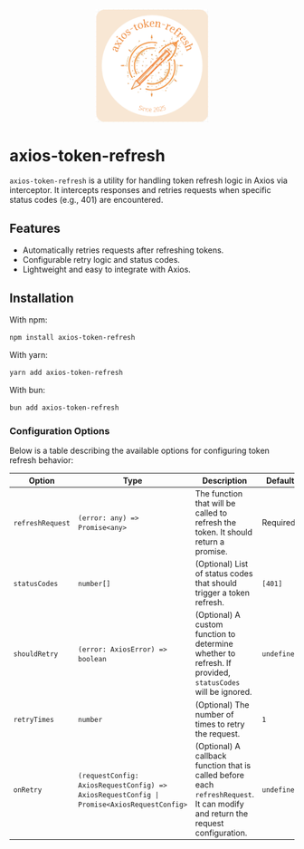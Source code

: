 <p align="center">
  <img src="./assets/logo.png" alt="axios-token-refresh Logo" width="200" />
</p>

# axios-token-refresh

`axios-token-refresh` is a utility for handling token refresh logic in Axios via interceptor. It intercepts responses and retries requests when specific status codes (e.g., 401) are encountered.

## Features

- Automatically retries requests after refreshing tokens.
- Configurable retry logic and status codes.
- Lightweight and easy to integrate with Axios.

## Installation

With npm:
```bash
npm install axios-token-refresh
```

With yarn:
```bash
yarn add axios-token-refresh
```

With bun:
```bash
bun add axios-token-refresh
```

### Configuration Options

Below is a table describing the available options for configuring token refresh behavior:

| Option          | Type                          | Description                                                                                     | Default   |
|------------------|-------------------------------|-------------------------------------------------------------------------------------------------|-----------|
| `refreshRequest` | `(error: any) => Promise<any>`| The function that will be called to refresh the token. It should return a promise.              | Required  |
| `statusCodes`    | `number[]`                   | (Optional) List of status codes that should trigger a token refresh.                           | `[401]`   |
| `shouldRetry`    | `(error: AxiosError) => boolean` | (Optional) A custom function to determine whether to refresh. If provided, `statusCodes` will be ignored. | `undefined` |
| `retryTimes`     | `number`                     | (Optional) The number of times to retry the request.                                            | `1`       |
| `onRetry`        | `(requestConfig: AxiosRequestConfig) => AxiosRequestConfig \| Promise<AxiosRequestConfig>` | (Optional) A callback function that is called before each `refreshRequest`. It can modify and return the request configuration. | `undefined` |